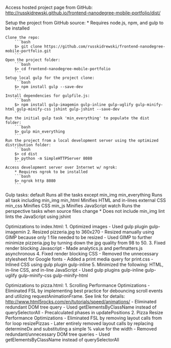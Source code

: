 Access hosted project page from GitHub:
    http://russkidrewski.github.io/frontend-nanodegree-mobile-portfolio/dist/

Setup the project from GitHub source:
    * Requires node.js, npm, and gulp to be installed

    Clone the repo:
        ```bash
        $> git clone https://github.com/russkidrewski/frontend-nanodegree-mobile-portfolio.git
        ```
    Open the project folder:
        ```bash
        $> cd frontend-nanodegree-mobile-portfolio
        ```
    Setup local gulp for the project clone:
        ```bash
        $> npm install gulp --save-dev
        ```
    Install dependencies for gulpfile.js:
        ```bash
        $> npm install gulp-imagemin gulp-inline gulp-uglify gulp-minify-html gulp-minify-css jshint gulp-jshint --save-dev
        ```
    Run the initial gulp task 'min_everything' to populate the dist folder:
        ```bash
        $> gulp min_everything
        ```
    Run the project from a local development server using the optimized distribution folder:
        ```bash
        $> cd dist
        $> python -m SimpleHTTPServer 8080
        ```
    Access development server over Internet w/ ngrok:
        * Requires ngrok to be installed
        ```bash
        $> ngrok http 8080
        ```
Gulp tasks:
    default
        Runs all the tasks except min_img
    min_everything
        Runs all task including min_img
    min_html
        Minifies HTML and in-lines external CSS
    min_css
        Minifies CSS
    min_js
        Minifies JavaScript
    watch
        Runs the perspective tasks when source files change
        * Does not include min_img
    lint
        lints the JavaScript using jshint

Optimizations to index.html:
    1. Optimized images
        - Used gulp plugin gulp-imagemin
    2. Resized pizzeria.jpg to 360x270
        - Resized manually using GIMP because only 1 file needed to be resized
        - Used GIMP to further minimize pizzeria.jpg by turning down the jpg quality from 98 to 50.
    3. Fixed render blocking Javascript
        - Made analytics.js and perfmatters.js asynchronous
    4. Fixed render blocking CSS
        - Removed the unnecessary stylesheet for Google fonts
        - Added a print media query for print.css
        - Inlined CSS using gulp plugin gulp-inline
    5. Minimized the following: HTML, in-line CSS, and in-line JavaScript
        - Used gulp plugins
            gulp-inline
            gulp-uglify
            gulp-minify-css
            gulp-minify-html

Optimizations to pizza.html:
    1. Scrolling Performance Optimizations
        - Eliminated FSL by implementing best practice for debouncing scroll events and utilizing requestAnimationFrame. See link for details:
            http://www.html5rocks.com/en/tutorials/speed/animations/
        - Eliminated redundant DOM tree query
        - Used getElementsByClassName instead of querySelectorAll
        - Precalculated phases in updatePositions
    2. Pizza Resize Performance Optimizations
        - Eliminated FSL by removing layout calls from for loop resizePizzas
        - Later entirely removed layout calls by replacing determineDx and substituting a simple % value for the width
        - Removed redundant/unnecessary DOM tree queries
        - Used getElementsByClassName instead of querySelectorAll
